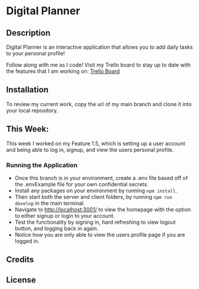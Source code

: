 # Digital Planner

## Description

Digital Planner is an interactive application that allows you to add daily tasks to your personal profile!

Follow along with me as I code! Visit my Trello board to stay up to date with the features that I am working on: [Trello Board](https://trello.com/b/Cu7Oloup/to-do-list)

## Installation

To review my current work, copy the url of my main branch and clone it into your local repository. 

## This Week:

This week I worked on my Feature 1.5, which is setting up a user account and being able to log in, signup, and view the users personal profile.

### Running the Application

 - Once this branch is in your environment, create a .env file based off of the .envExample file for your own confidential secrets.
 - Install any packages on your environment by running `npm install`.
 - Then start both the server and client folders, by running `npm run develop` in the main terminal.
 - Navigate to [http://localhost:3001/](http://localhost:3001/) to view the homepage with the option to either signup or login to your account.
 - Test the functionality by signing in, hard refreshing to view logout button, and logging back in again.
 - Notice how you are only able to view the users profile page if you are logged in. 

## Credits

## License

